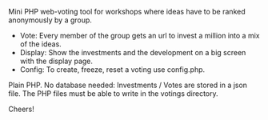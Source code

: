 Mini PHP web-voting tool for workshops where ideas have to be ranked anonymously by a group.

- Vote: Every member of the group gets an url to invest a million into a mix of the ideas.
- Display: Show the investments and the development on a big screen with the display page.
- Config: To create, freeze, reset a voting use config.php.

Plain PHP. No database needed: Investments / Votes are stored in a json file. The PHP files must be able to write in the votings directory.


Cheers!

